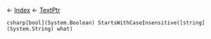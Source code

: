 ← [Index](Api-Index) ← [TextPtr](VRage.Game.ModAPI.Ingame.Utilities.TextPtr)

```csharp[bool](System.Boolean) StartsWithCaseInsensitive([string](System.String) what)```